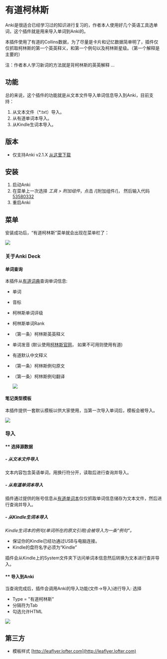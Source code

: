 

# 有道柯林斯
Anki是很适合已经学习过的知识进行复习的，作者本人使用好几个英语工具选单词，这个插件就是用来导入单词到Anki的。

本插件使用了有道的Collins数据，为了尽量是卡片和记忆数据简单明了，插件仅仅抓取柯林斯的第一个英英释义，和第一个例句以及柯林斯星级。（第一个解释是主要的）

注：作者本人学习新词的方法就是背柯林斯的英英解释 ...

## 功能

总的来说，这个插件的功能就是从文本文件导入单词信息导入到Anki，目前支持：
1. 从文本文件（*.txt）导入。
2. 从有道单词本导入。
3. 从Kindle生词本导入。

## 版本
- 仅支持Anki v2.1.X [从这里下载](https://apps.ankiweb.net)

## 安装
1. 启动Anki
2. 在菜单上一次选择 *工具 > 附加组件*，点击 /[附加组件/]， 然后输入代码 [53580332](https://ankiweb.net/shared/info/53580332)
3. 重启Anki
## 菜单
安装成功后，“有道柯林斯”菜单就会出现在菜单栏了：
<br>

![](https://raw.githubusercontent.com/upday7/YoudaoCollins/master/data/screenshots/menu.png)


### 关于Anki Deck

#### 单词查询
本插件从[有道词典](http://youdao.com)查询单词信息:
- 单词
- 音标
- 柯林斯单词评级
- 柯林斯单词Rank
- （第一条）柯林斯英英释义
- 单词发音 (默认使用[柯林斯官网](https://www.collinsdictionary.com)，
如果不可用则使用有道)
- 有道默认中文释义
- （第一条）柯林斯例句原文
- （第一条）柯林斯例句翻译

    ![](https://raw.githubusercontent.com/upday7/YoudaoCollins/master/data/screenshots/fields.png)

#### 笔记类型模板
本插件提供一套默认模板以供大家使用，当第一次导入单词后，模板会被导入。

![](https://raw.githubusercontent.com/upday7/YoudaoCollins/master/data/screenshots/card.png)

### 导入
#### ** 选择源数据
##### - 从文本文件导入
文本内容包含英语单词，用换行符分开，读取后进行查询并导入。
##### - 从有道单词本导入
插件通过提供的账号信息从[有道单词本](http://dict.youdao.com/wordbook/wordlist)仅仅抓取单词信息储存为文本文件，然后进行查询并导入。
##### - 从Kindle生词本导入

*Kindle生词本的例句(单词所在的原文引用)会被导入为一条“例句”。*

- 保证你的Kindle已经功通过USB与电脑连接。
- Kindle的盘符名字必须为“Kindle”

插件会从Kindle上的System文件夹下访问单词本信息然后转换为文本进行查并导入。

#### ** 导入到Anki
当查询完成后，插件会调用Anki的导入功能(文件->导入)进行导入:
选择
- Type = "有道柯林斯"
- 分隔符为Tab
- 勾选允许HTML

![](https://raw.githubusercontent.com/upday7/YoudaoCollins/master/data/screenshots/import.png)


## 第三方
- 模板样式 [http://leaflyer.lofter.com](http://leaflyer.lofter.com)
